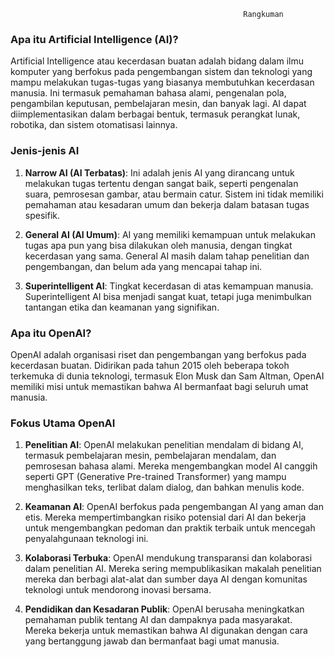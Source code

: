                                                         Rangkuman

### Apa itu Artificial Intelligence (AI)?

Artificial Intelligence atau kecerdasan buatan adalah bidang dalam ilmu komputer yang berfokus pada pengembangan sistem dan teknologi yang mampu melakukan tugas-tugas yang biasanya membutuhkan kecerdasan manusia. Ini termasuk pemahaman bahasa alami, pengenalan pola, pengambilan keputusan, pembelajaran mesin, dan banyak lagi. AI dapat diimplementasikan dalam berbagai bentuk, termasuk perangkat lunak, robotika, dan sistem otomatisasi lainnya.

### Jenis-jenis AI

1. **Narrow AI (AI Terbatas)**:
   Ini adalah jenis AI yang dirancang untuk melakukan tugas tertentu dengan sangat baik, seperti pengenalan suara, pemrosesan gambar, atau bermain catur. Sistem ini tidak memiliki pemahaman atau kesadaran umum dan bekerja dalam batasan tugas spesifik.

2. **General AI (AI Umum)**:
   AI yang memiliki kemampuan untuk melakukan tugas apa pun yang bisa dilakukan oleh manusia, dengan tingkat kecerdasan yang sama. General AI masih dalam tahap penelitian dan pengembangan, dan belum ada yang mencapai tahap ini.

3. **Superintelligent AI**:
   Tingkat kecerdasan di atas kemampuan manusia. Superintelligent AI bisa menjadi sangat kuat, tetapi juga menimbulkan tantangan etika dan keamanan yang signifikan.

### Apa itu OpenAI?

OpenAI adalah organisasi riset dan pengembangan yang berfokus pada kecerdasan buatan. Didirikan pada tahun 2015 oleh beberapa tokoh terkemuka di dunia teknologi, termasuk Elon Musk dan Sam Altman, OpenAI memiliki misi untuk memastikan bahwa AI bermanfaat bagi seluruh umat manusia.

### Fokus Utama OpenAI

1. **Penelitian AI**:
   OpenAI melakukan penelitian mendalam di bidang AI, termasuk pembelajaran mesin, pembelajaran mendalam, dan pemrosesan bahasa alami. Mereka mengembangkan model AI canggih seperti GPT (Generative Pre-trained Transformer) yang mampu menghasilkan teks, terlibat dalam dialog, dan bahkan menulis kode.

2. **Keamanan AI**:
   OpenAI berfokus pada pengembangan AI yang aman dan etis. Mereka mempertimbangkan risiko potensial dari AI dan bekerja untuk mengembangkan pedoman dan praktik terbaik untuk mencegah penyalahgunaan teknologi ini.

3. **Kolaborasi Terbuka**:
   OpenAI mendukung transparansi dan kolaborasi dalam penelitian AI. Mereka sering mempublikasikan makalah penelitian mereka dan berbagi alat-alat dan sumber daya AI dengan komunitas teknologi untuk mendorong inovasi bersama.

4. **Pendidikan dan Kesadaran Publik**:
   OpenAI berusaha meningkatkan pemahaman publik tentang AI dan dampaknya pada masyarakat. Mereka bekerja untuk memastikan bahwa AI digunakan dengan cara yang bertanggung jawab dan bermanfaat bagi umat manusia.
